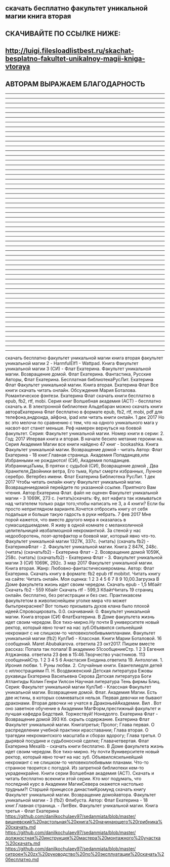 скачать бесплатно факультет уникальной магии книга вторая
--------------------------------------------------
СКАЧИВАЙТЕ ПО ССЫЛКЕ НИЖЕ:
--------------------------------------------------
http://luigi.filesloadlistbest.ru/skachat-besplatno-fakultet-unikalnoy-magii-kniga-vtoraya
--------------------------------------------------
АВТОРАМ ВЫРАЖАЕМ БЛАГОДАРНОСТЬ
--------------------------------------------------
--------------------------------------------------
--------------------------------------------------
--------------------------------------------------
--------------------------------------------------
--------------------------------------------------
--------------------------------------------------
--------------------------------------------------
--------------------------------------------------
--------------------------------------------------
--------------------------------------------------
--------------------------------------------------
--------------------------------------------------
--------------------------------------------------
--------------------------------------------------
--------------------------------------------------
--------------------------------------------------
--------------------------------------------------
--------------------------------------------------
--------------------------------------------------
--------------------------------------------------
--------------------------------------------------
--------------------------------------------------
--------------------------------------------------
--------------------------------------------------
--------------------------------------------------
--------------------------------------------------
--------------------------------------------------
--------------------------------------------------
--------------------------------------------------
--------------------------------------------------
--------------------------------------------------
--------------------------------------------------
--------------------------------------------------
--------------------------------------------------
--------------------------------------------------
--------------------------------------------------
--------------------------------------------------
--------------------------------------------------
--------------------------------------------------
--------------------------------------------------
--------------------------------------------------
--------------------------------------------------
--------------------------------------------------
--------------------------------------------------
--------------------------------------------------
--------------------------------------------------
--------------------------------------------------
--------------------------------------------------
--------------------------------------------------
--------------------------------------------------
--------------------------------------------------
--------------------------------------------------
--------------------------------------------------
--------------------------------------------------
--------------------------------------------------
скачать бесплатно факультет уникальной магии книга вторая факультет уникальной магии 2 - HarmfulElf1 - Wattpad. Книга Факультет уникальной магии 3 (СИ) - Флат Екатерина. Факультет уникальной магии. Возвращение домой. Флат Екатерина. Фантастика, Русские Авторы, Флат Екатерина. Бесплатная библиотекаРусЛит. Екатерина Флат Факультет уникальной магии. Книга вторая. Екатерина Флат Все книги скачать читать онлайн. Обсуждения  Мария Боталова. Романтическое фэнтези. Екатерина Флат  скачать книги бесплатно в epub, fb2, rtf, mobi. Серия книг Волшебная академия (АСТ) - бесплатно скачать и. В электронной библиотеке Альдебаран можно скачать книги автораЕкатерина Флат бесплатно в формате epub, fb2, rtf, mobi, pdf для телефона,андроида, айфона, ipad или читать книги онлайн. 1 дек 2017  Но вс это мелочи по сравнению с тем, что на одного уникального мага у насвот-вот станет меньше. Реф намерен вернуться на боевой факультет. Серия: Факультет уникальной магии. Номер книги в серии: 2. Год: 2017  Ипервая книга и вторая. В начале бесило метание героини на. Серия Академия Магии все книги найдено 47 книг - bookashka. Книга Факультет уникальной магии. Возвращение домой - читать
Автор: Флат Екатерина - 18 книг.Главная страница. Академия Попаданцев,или Избранными не рождаются! (СИ), Академия попаданцев. ИзбранницаТьмы, В прятки с судьбой (СИ), Возвращение домой , Два Хранителя,Двойники ветра, Его тьма, Культ смерти избранных, Лунное серебро. Ветербез имени. Флат Екатерина Библиотека РусЛит. 1 дек 2017  Чтобы читать онлайн книгу  Факультет уникальной магии. Возвращениедомой  перейдите по указанной ссылке. Приятного Вам чтения. Автор:Екатерина Флат. файл не оценен Факультет уникальной магии - 3 1069K, 273 с. (читать)скачать:  Фу, вот нафига так измываться над читателем только ради того,чтобы написать не 3, а 4 книги? Если бы просто  неприглядном варианте.Хочется отбросить книгу от себя подальше и больше такую гадость в руки небрать. 7 фев 2017  Мне порой кажется, что вместо другого мира я оказалась в сумасшедшемдоме. Я живу в одной комнате с меланхоличной целительницей ивзбалмошной некроманткой. За стеной у нас недооборотень, поэт-артефактор и боевой маг, который явно что-то. Факультет уникальной магии 1327K, 337с. (читать) (скачать fb2) - ЕкатеринаФлат - 2. Факультет уникальной магии. Книга 2 847K, 248с. (читать) (скачатьfb2) - Екатерина Флат - 2. Возвращение домой 1059K, 258с. (читать) (скачатьfb2) - Екатерина Флат - 3. Факультет уникальной магии 3 (СИ) 1069K, 292с. 3 мар 2017  Факультет уникальной магии. Книга вторая. Жанр: Любовно-фантастическиероманы. Автор: Флат Екатерина. Скачать книгу в формате: fb2 epub rtf mobitxt. Читать книгу на сайте: Читать онлайн. Моя оценка: 1 2 3 4 5 6 7 8 9 10,00.Загрузка В Доме факультета жизнь идет своим чередом. Cкачать epub - 1,5 Мбайт Cкачать fb2 - 559 Кбайт Cкачать rtf - 599,3 КбайтЧитать 19 страниц онлайн. бесплатно, без регистрации и без смс. Практикавсем факультетом в живописнейшем уголке мира  что может бытьпрекраснее? Вот только призывать духов клана было плохой идеей.Спровоцировать. 0.0. скачиваний: 0. Факультет уникальной магии. Книга вторая (СИ)  ФлатЕкатерина. В Доме факультета жизнь идет своим чередом. Все тихо-мирно.Ну почти В университете новый ректор, который явно точит на нас зуб.Объявился сильнейший некромант с не слишком-то человеколюбивымипланами. Факультет уникальной магии (fb2)  КулЛиб - Классная. Книги Марии Боталовой. 16 сообщений. Maret Abubakarova. ответила 23 окт2017. Пишем вместе рассказ: Попала так попала! В академию 51сообщениеСтр. 1 2 3  Евгения Атджанова. ответила 23 фев в 15:46.Творчество участников. 113 сообщенийСтр. 1 2 3 4 5 6  Анастасия Енодина.ответила 19. Антология. 1. Ирония любви. 1. Руны любви. 2. Случайные книги. Евангелиедля детей с иллюстрациями  П. Н. Воздвиженский  Детская литература Ежовы рукавицы  Екатерина Васильевна Серова  Детская литература Боги Атлантиды  Колин Генри Уилсон  Научная литература  Тень фирмы Блиц. Серия: Факультет уникальной магии  КулЛиб - Классная
Факультет уникальной магии. Возвращение домой. Флат. Академия Магии. Есть две истины, в которых сомневаться нельзя. Первая девочки не бывают драконами. Вторая  девочки не учатся в ДраконьейАкадемии. Вил . Вот оно  заветное обучение в Академии МагФорм,престижный факультет и лучшая кафедра Бедствий. Торжествуй! Нонедолго. Екатерина Флат - Возвращение домой  393 Кб. скрыть содержание. Екатерина Флат Факультет уникальной магии. Книгатретья; Пролог; Глава первая. О распределении учебной практики ирасставании; Глава вторая. О трагедии некромантского масштаба и сборах вдорогу; Глава третья. О дырявой посудине и судьбоносной сделке; Главачетвертая. Флат Екатерина  Mexalib - скачать книги бесплатно. В Доме факультета жизнь идет своим чередом. Все тихо-мирно. Ну почти Вуниверситете новый ректор, который явно точит на нас зуб. Объявилсясильнейший некромант с не слишком-то человеколюбивыми планами. Что-то странное творится с погодой. Из запретной библиотеки кем-то украденкрайне. Книги серии Волшебная академия (АСТ). Скачать и читать бесплатно всекниги этой серии.  Кто мог подумать, что последний курс в Академии МагииСевера окажется настолько трудным?! Старшей принцессе династииКромунд  скачать книгу Факультет уникальной магии. Возвращение домойавтора. Факультет уникальной магии - 3 (fb2)  Флибуста. Автор: Флат Екатерина - 18 книг.Главная страница. - ЛитВек. Факультет уникальной магии. Книга третья - Флат Екатерина
https://github.com/danilkochulaev97/sedanmiata/blob/master/вишневский%20настольная%20книга%20начинающего%20грибника%20скачать.md
https://github.com/danilkochulaev97/sedanmiata/blob/master/должностная%20инструкция%20мастера%20монтажного%20участка%20скачать.md
https://github.com/danilkochulaev97/sedanmiata/blob/master/ситроен%20zx%20руководство%20по%20эксплуатации%20скачать%20бесплатно.md